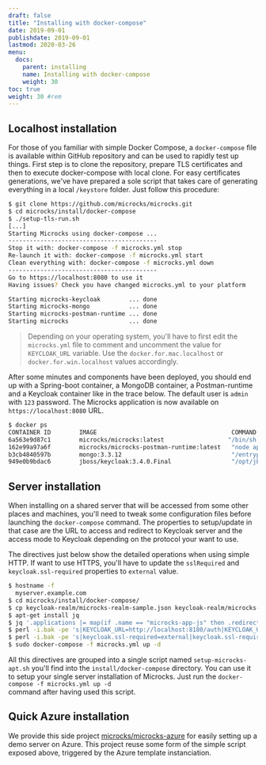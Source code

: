 ```yaml
---
draft: false
title: "Installing with docker-compose"
date: 2019-09-01
publishdate: 2019-09-01
lastmod: 2020-03-26
menu:
  docs:
    parent: installing
    name: Installing with docker-compose
    weight: 30
toc: true
weight: 30 #rem
---
```


## Localhost installation

For those of you familiar with simple Docker Compose, a <code>docker-compose</code> file is available within GitHub repository and can be used to rapidly test up things. First step is to clone the repository, prepare TLS certificates and then to execute docker-compose with local clone. For easy certificates generations, we've have prepared a sole script that takes care of generating everything in a local `/keystore` folder. Just follow this procedure:

```sh      
$ git clone https://github.com/microcks/microcks.git
$ cd microcks/install/docker-compose
$ ./setup-tls-run.sh
[...]
Starting Microcks using docker-compose ...
------------------------------------------
Stop it with: docker-compose -f microcks.yml stop
Re-launch it with: docker-compose -f microcks.yml start
Clean everything with: docker-compose -f microcks.yml down
------------------------------------------
Go to https://localhost:8080 to use it
Having issues? Check you have changed microcks.yml to your platform

Starting microcks-keycloak        ... done
Starting microcks-mongo           ... done
Starting microcks-postman-runtime ... done
Starting microcks                 ... done
```

> Depending on your operating system, you'll have to first edit the `microcks.yml` file to comment and uncomment the value for `KEYCLOAK_URL` variable. Use the `docker.for.mac.localhost` or `docker.for.win.localhost` values accordingly.

After some minutes and components have been deployed, you should end up with a Spring-boot container, a MongoDB container, a Postman-runtime and a Keycloak container like in the trace below. The default user is <code>admin</code> with <code>123</code> password. The Microcks application is now available on <code>https://localhost:8080</code> URL.

```sh
$ docker ps
CONTAINER ID        IMAGE                                      COMMAND                  CREATED             STATUS              PORTS                    NAMES
6a563e9d87c1        microcks/microcks:latest                  "/bin/sh -c 'exec ..."   6 days ago          Up 33 seconds       0.0.0.0:8080->8080/tcp   microcks
162e99a97a6f        microcks/microcks-postman-runtime:latest   "node app.js"            6 days ago          Up 39 seconds       3000/tcp                 microcks-postman-runtime
b3cb4840597b        mongo:3.3.12                               "/entrypoint.sh mo..."   6 days ago          Up 39 seconds       27017/tcp                microcks-mongo
949e0b9bdac6        jboss/keycloak:3.4.0.Final                 "/opt/jboss/docker..."   6 days ago          Up 38 seconds       0.0.0.0:8180->8080/tcp   microcks-keycloak
```

## Server installation
      
When installing on a shared server that will be accessed from some other places and machines, you'll need to tweak some configuration files before launching the <code>docker-compose</code> command. The properties to setup/update in that case are the URL to access and redirect to Keycloak server and the access mode to Keycloak depending on the protocol your want to use.

The directives just below show the detailed operations when using simple HTTP. If want to use HTTPS, you'll have to update the <code>sslRequired</code> and <code>keycloak.ssl-required</code> properties to <code>external</code> value.

```sh
$ hostname -f
  myserver.example.com
$ cd microcks/install/docker-compose/
$ cp keycloak-realm/microcks-realm-sample.json keycloak-realm/microcks-realm-sample.json.bak
$ apt-get install jq
$ jq '.applications |= map(if .name == "microcks-app-js" then .redirectUris = [ "http://myserver.example.com:8080/*" ] else . end) | .sslRequired |= "none"' keycloak-realm/microcks-realm-sample.json.bak > keycloak-realm/microcks-realm-sample.json
$ perl -i.bak -pe 's|KEYCLOAK_URL=http://localhost:8180/auth|KEYCLOAK_URL=http://myserver.example.com:8180/auth|' microcks.yml
$ perl -i.bak -pe 's|keycloak.ssl-required=external|keycloak.ssl-required=none|' config/application.properties
$ sudo docker-compose -f microcks.yml up -d
```

All this directives are grouped into a single script named <code>setup-microcks-apt.sh</code> you'll find into the <code>install/docker-compose</code> directory. You can use it to setup your single server installation of Microcks. Just run the <code>docker-compose -f microcks.yml up -d</code><br/> command after having used this script.

## Quick Azure installation

We provide this side project [microcks/microcks-azure](https://github.com/microcks/microcks-azure) for easily setting up a demo server on Azure. This project reuse some form of the simple script exposed above, triggered by the Azure template instanciation.
